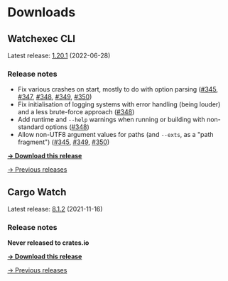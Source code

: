 # Downloads

## Watchexec CLI

Latest release: [1.20.1](./watchexec/1.20.1/index.md) (2022-06-28)

### Release notes

<ul dir="auto">
<li>Fix various crashes on start, mostly to do with option parsing (<a class="issue-link js-issue-link" data-error-text="Failed to load title" data-id="1285013416" data-permission-text="Title is private" data-url="https://github.com/watchexec/watchexec/issues/345" data-hovercard-type="issue" data-hovercard-url="/watchexec/watchexec/issues/345/hovercard" href="https://github.com/watchexec/watchexec/issues/345">#345</a>, <a class="issue-link js-issue-link" data-error-text="Failed to load title" data-id="1285732535" data-permission-text="Title is private" data-url="https://github.com/watchexec/watchexec/issues/347" data-hovercard-type="pull_request" data-hovercard-url="/watchexec/watchexec/pull/347/hovercard" href="https://github.com/watchexec/watchexec/pull/347">#347</a>, <a class="issue-link js-issue-link" data-error-text="Failed to load title" data-id="1286622822" data-permission-text="Title is private" data-url="https://github.com/watchexec/watchexec/issues/348" data-hovercard-type="pull_request" data-hovercard-url="/watchexec/watchexec/pull/348/hovercard" href="https://github.com/watchexec/watchexec/pull/348">#348</a>, <a class="issue-link js-issue-link" data-error-text="Failed to load title" data-id="1286627376" data-permission-text="Title is private" data-url="https://github.com/watchexec/watchexec/issues/349" data-hovercard-type="pull_request" data-hovercard-url="/watchexec/watchexec/pull/349/hovercard" href="https://github.com/watchexec/watchexec/pull/349">#349</a>, <a class="issue-link js-issue-link" data-error-text="Failed to load title" data-id="1287248423" data-permission-text="Title is private" data-url="https://github.com/watchexec/watchexec/issues/350" data-hovercard-type="pull_request" data-hovercard-url="/watchexec/watchexec/pull/350/hovercard" href="https://github.com/watchexec/watchexec/pull/350">#350</a>)</li>
<li>Fix initialisation of logging systems with error handling (being louder) and a less brute-force approach (<a class="issue-link js-issue-link" data-error-text="Failed to load title" data-id="1286622822" data-permission-text="Title is private" data-url="https://github.com/watchexec/watchexec/issues/348" data-hovercard-type="pull_request" data-hovercard-url="/watchexec/watchexec/pull/348/hovercard" href="https://github.com/watchexec/watchexec/pull/348">#348</a>)</li>
<li>Add runtime and <code class="notranslate">--help</code> warnings when running or building with non-standard options (<a class="issue-link js-issue-link" data-error-text="Failed to load title" data-id="1286622822" data-permission-text="Title is private" data-url="https://github.com/watchexec/watchexec/issues/348" data-hovercard-type="pull_request" data-hovercard-url="/watchexec/watchexec/pull/348/hovercard" href="https://github.com/watchexec/watchexec/pull/348">#348</a>)</li>
<li>Allow non-UTF8 argument values for paths (and <code class="notranslate">--exts</code>, as a "path fragment") (<a class="issue-link js-issue-link" data-error-text="Failed to load title" data-id="1285013416" data-permission-text="Title is private" data-url="https://github.com/watchexec/watchexec/issues/345" data-hovercard-type="issue" data-hovercard-url="/watchexec/watchexec/issues/345/hovercard" href="https://github.com/watchexec/watchexec/issues/345">#345</a>, <a class="issue-link js-issue-link" data-error-text="Failed to load title" data-id="1286627376" data-permission-text="Title is private" data-url="https://github.com/watchexec/watchexec/issues/349" data-hovercard-type="pull_request" data-hovercard-url="/watchexec/watchexec/pull/349/hovercard" href="https://github.com/watchexec/watchexec/pull/349">#349</a>, <a class="issue-link js-issue-link" data-error-text="Failed to load title" data-id="1287248423" data-permission-text="Title is private" data-url="https://github.com/watchexec/watchexec/issues/350" data-hovercard-type="pull_request" data-hovercard-url="/watchexec/watchexec/pull/350/hovercard" href="https://github.com/watchexec/watchexec/pull/350">#350</a>)</li>
</ul>

**[→ Download this release](./watchexec/1.20.1/index.md)**

[→ Previous releases](./watchexec/index.md)

## Cargo Watch

Latest release: [8.1.2](./cargo-watch/8.1.2/index.md) (2021-11-16)

### Release notes

<p dir="auto"><strong>Never released to crates.io</strong></p>

**[→ Download this release](./cargo-watch/8.1.2/index.md)**

[→ Previous releases](./cargo-watch/index.md)

